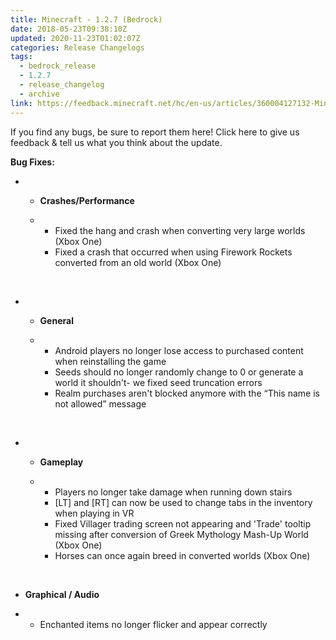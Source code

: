 ```yaml
---
title: Minecraft - 1.2.7 (Bedrock)
date: 2018-05-23T09:38:10Z
updated: 2020-11-23T01:02:07Z
categories: Release Changelogs
tags:
  - bedrock_release
  - 1.2.7
  - release_changelog
  - archive
link: https://feedback.minecraft.net/hc/en-us/articles/360004127132-Minecraft-1-2-7-Bedrock-
---
```


If you find any bugs, be sure to report them here! Click here to give us feedback & tell us what you think about the update.

  
**Bug Fixes:**

- - **Crashes/Performance**

  - - Fixed the hang and crash when converting very large worlds (Xbox One)
    - Fixed a crash that occurred when using Firework Rockets converted from an old world (Xbox One)

 

- - **General**

  - - Android players no longer lose access to purchased content when reinstalling the game
    - Seeds should no longer randomly change to 0 or generate a world it shouldn't- we fixed seed truncation errors
    - Realm purchases aren't blocked anymore with the “This name is not allowed” message

 

- - **Gameplay**

  - - Players no longer take damage when running down stairs
    - \[LT\] and \[RT\] can now be used to change tabs in the inventory when playing in VR
    - Fixed Villager trading screen not appearing and 'Trade' tooltip missing after conversion of Greek Mythology Mash-Up World (Xbox One)
    - Horses can once again breed in converted worlds (Xbox One)

 

- **Graphical / Audio**

- - Enchanted items no longer flicker and appear correctly

<div>

 

</div>
